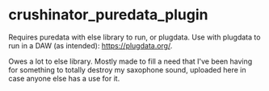 # crushinator_puredata_plugin
Requires puredata with else library to run, or plugdata. Use with plugdata to run in a DAW (as intended): https://plugdata.org/. 

Owes a lot to else library. Mostly made to fill a need that I've been having for something to totally destroy my saxophone sound, uploaded here in case anyone else has a use for it.
